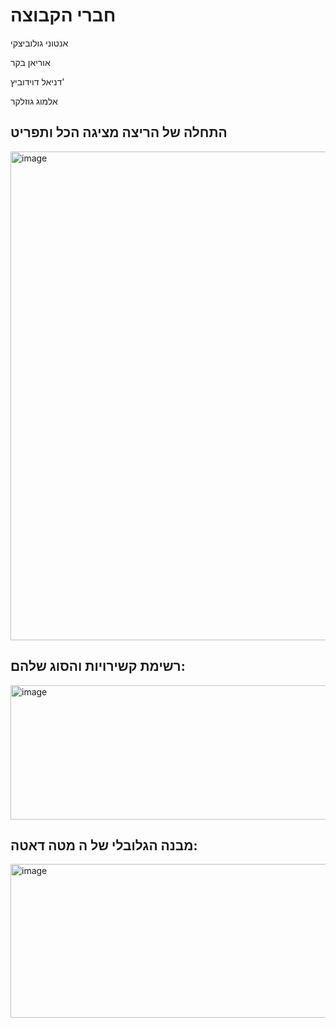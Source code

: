 # חברי הקבוצה

אנטוני גולוביצקי

אוריאן בקר

דניאל דוידוביץ'

אלמוג גוזלקר



## התחלה של הריצה מציגה הכל ותפריט
<img width="979" height="782" alt="image" src="https://github.com/user-attachments/assets/3ed62cf9-18f3-417c-ab5e-276def8600d4" />

## רשימת קשירויות והסוג שלהם:
<img width="976" height="215" alt="image" src="https://github.com/user-attachments/assets/a8a6e33c-aed9-40b5-8b71-dc68896a5a49" />

## מבנה הגלובלי של ה מטה דאטה:
<img width="942" height="246" alt="image" src="https://github.com/user-attachments/assets/a18da85d-a372-486e-998d-1457930659a3" />

